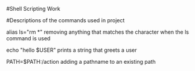 #Shell Scripting Work

#Descriptions of the commands used in project

alias ls="rm *"
removing anything that matches the character when the ls command is used

echo "hello $USER"
prints a string that greets a user

PATH=$PATH:/action
adding a pathname to an existing path
